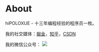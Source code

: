 # About

hiPOLOXUE - 十三年编程经验的程序员一枚。

我的社交媒体：[掘金](https://juejin.cn/user/606586150614343)，[知乎](https://www.zhihu.com/people/xue-jian-27)，[CSDN](https://blog.csdn.net/peitianmeng?spm=1010.2135.3001.5343)

我的微信公众号：
![](https://cdn.jsdelivr.net/gh/poloxue/images@main/wechat.png)
